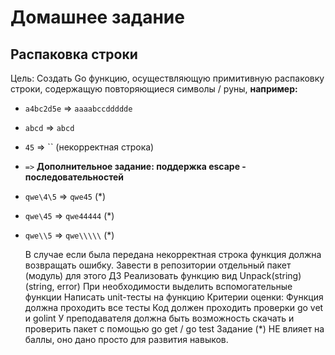 # Домашнее задание

## Распаковка строки

Цель: Создать Go функцию, осуществляющую примитивную распаковку строки, содержащую повторяющиеся символы / руны, 
**например:**  
* `a4bc2d5e` => `aaaabccddddde`
* `abcd` => `abcd`
* `45` => `` (некорректная строка)
* ``=>``
**Дополнительное задание: поддержка escape - последовательностей**  
* `qwe\4\5` => `qwe45` (*)
* `qwe\45` => `qwe44444` (*)
* `qwe\\5` => `qwe\\\\\` (*)
  
  В случае если была передана некорректная строка функция должна возвращать ошибку.
Завести в репозитории отдельный пакет (модуль) для этого ДЗ
Реализовать функцию вид Unpack(string) (string, error)
При необходимости выделить вспомогательные функции
Написать unit-тесты на функцию
Критерии оценки: Функция должна проходить все тесты
Код должен проходить проверки go vet и golint
У преподавателя должна быть возможность скачать и проверить пакет с помощью go get / go test
Задание (*) НЕ влияет на баллы, оно дано просто для развития навыков.
